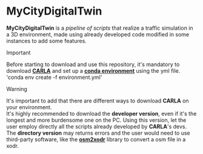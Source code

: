 # MyCityDigitalTwin

**MyCityDigitalTwin** is a *pipeline of scripts* that realize a traffic simulation in a 3D environment, made using already developed code modified in some instances to add some features.

 > [!IMPORTANT]
> Before starting to download and use this repository, it's mandatory to download [**CARLA**](https://carla.readthedocs.io/en/latest/download/) and set up a [**conda environment**](https://docs.conda.io/projects/conda/en/latest/user-guide/install/index.html) using the yml file.
> 'conda env create -f environment.yml'

> [!WARNING]
> It's important to add that there are different ways to download **CARLA** on your environment.<br/>
> It's highly recommended to download the **developer version**, even if it's the longest and more burdensome one on the PC. Using this version, let the user employ directly all the scripts already developed by **CARLA**'s devs. <br/>
> The **directory version** may returns errors and the user would need to use third-party software, like the [**osm2xodr**](https://github.com/JHMeusener/osm2xodr) library to convert a osm file in a xodr. 
